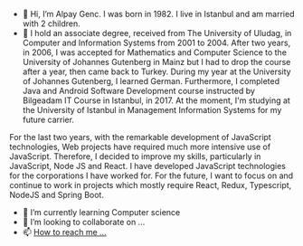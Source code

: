 - 👋 Hi, I’m Alpay Genc. I was born in 1982. I live in Istanbul and am married with 2 children.
- 👀 
I hold an associate degree, received from The University of Uludag, in Computer and Information Systems from 2001 to 2004. 
After two years, in 2006, I was accepted for Mathematics and Computer Science to the University of Johannes Gutenberg in Mainz
but I had to drop the course after a year, then came back to Turkey. During my year at the University of Johannes Gutenberg, I learned German. 
Furthermore, I completed Java and Android Software Development course instructed by Bilgeadam IT Course in Istanbul, in 2017. 
At the moment, I'm studying at the University of Istanbul in Management Information Systems for my future carrier.

For the last two years, with the remarkable development of JavaScript technologies,
Web projects have required much more intensive use of JavaScript. Therefore, 
I decided to improve my skills, particularly in JavaScript, Node JS and React. 
I have developed JavaScript technologies for the corporations I have worked for. For the future,
I want to focus on and continue to work in projects which mostly require React, Redux, Typescript, NodeJS and Spring Boot.
- 🌱 I’m currently learning Computer science
- 💞️ I’m looking to collaborate on ...
- 📫 [How to reach me ...](https://www.linkedin.com/in/alpay-gen%C3%A7-9414223a/)

<!---
AlpayGencSoftware/AlpayGencSoftware is a ✨ special ✨ repository because its `README.md` (this file) appears on your GitHub profile.
You can click the Preview link to take a look at your changes.
--->
